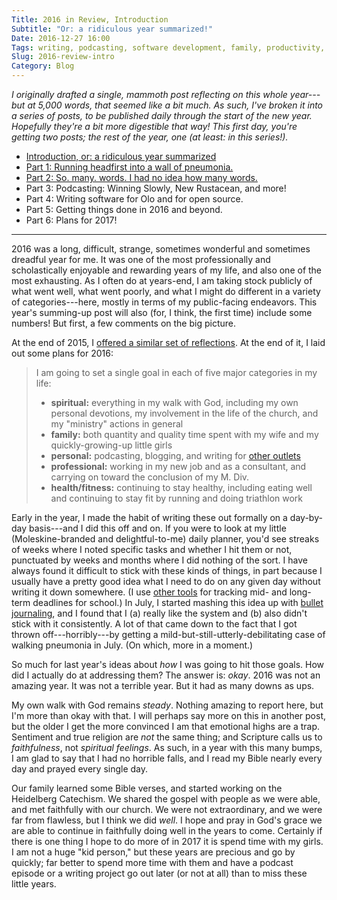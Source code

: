 ```yaml
---
Title: 2016 in Review, Introduction
Subtitle: "Or: a ridiculous year summarized!"
Date: 2016-12-27 16:00
Tags: writing, podcasting, software development, family, productivity, fitness, 2016-in-review
Slug: 2016-review-intro
Category: Blog
---
```


<i class='editorial'>I originally drafted a single, mammoth post reflecting on this whole year---but at 5,000 words, that seemed like a bit much. As such, I've broken it into a series of posts, to be published daily through the start of the new year. Hopefully they're a bit more digestible that way! This first day, you're getting two posts; the rest of the year, one (at least: in this series!).</i>

- [Introduction, or: a ridiculous year summarized][intro]
- [Part 1: Running headfirst into a wall of pneumonia.][part-1]
- [Part 2: So. many. words. I had no idea how many words.][part-2]
- Part 3: Podcasting: Winning Slowly, New Rustacean, and more!
- Part 4: Writing software for Olo and for open source.
- Part 5: Getting things done in 2016 and beyond.
- Part 6: Plans for 2017!

[intro]: http://www.chriskrycho.com/2016/2016-review-intro.html
[part-1]: http://www.chriskrycho.com/2016/2016-review-1.html
[part-2]: http://www.chriskrycho.com/2016/2016-review-2.html
[part-3]: http://www.chriskrycho.com/2016/2016-review-3.html
[part-4]: http://www.chriskrycho.com/2016/2016-review-4.html
[part-5]: http://www.chriskrycho.com/2016/2016-review-5.html
[part-6]: http://www.chriskrycho.com/2017/2016-review-6.html

---

2016 was a long, difficult, strange, sometimes wonderful and sometimes dreadful year for me. It was one of the most professionally and scholastically enjoyable and rewarding years of my life, and also one of the most exhausting. As I often do at years-end, I am taking stock publicly of what went well, what went poorly, and what I might do different in a variety of categories---here, mostly in terms of my public-facing endeavors. This year's summing-up post will also (for, I think, the first time) include some numbers! But first, a few comments on the big picture.

At the end of 2015, I [offered a similar set of reflections][2015]. At the end of it, I laid out some plans for 2016:

[2015]: http://www.chriskrycho.com/2015/thoughts-on-2015-and-2016.html

> I am going to set a single goal in each of five major categories in my
life:
>
>  - **spiritual:** everything in my walk with God, including my own personal devotions, my involvement in the life of the church, and my "ministry" actions in general
>  - **family:** both quantity and quality time spent with my wife and my
    quickly-growing-up little girls
>  - **personal:** podcasting, blogging, and writing for [other outlets][mere-o]
>  - **professional:** working in my new job and as a consultant, and carrying on toward the conclusion of my M. Div.
>  - **health/fitness:** continuing to stay healthy, including eating well and continuing to stay fit by running and doing triathlon work

[mere-o]: http://mereorthodoxy.com/author/chris-krycho/

Early in the year, I made the habit of writing these out formally on a day-by-day basis---and I did this off and on. If you were to look at my little (Moleskine-branded and delightful-to-me) daily planner, you'd see streaks of weeks where I noted specific tasks and whether I hit them or not, punctuated by weeks and months where I did nothing of the sort. I have always found it difficult to stick with these kinds of things, in part because I usually have a pretty good idea what I need to do on any given day without writing it down somewhere. (I use [other tools] for tracking mid- and long-term deadlines for school.) In July, I started mashing this idea up with [bullet journaling], and I found that I (a) really like the system and (b) also didn't stick with it consistently. A lot of that came down to the fact that I got thrown off---horribly---by getting a mild-but-still-utterly-debilitating case of walking pneumonia in July. (On which, more in a moment.)

[other tools]: https://www.omnigroup.com/omnifocus/ "OmniFocus"
[bullet journaling]: http://bulletjournal.com "Bullet Journal site"

So much for last year's ideas about *how* I was going to hit those goals. How did I actually do at addressing them? The answer is: *okay*. 2016 was not an amazing year. It was not a terrible year. But it had as many downs as ups.

My own walk with God remains *steady*. Nothing amazing to report here, but I'm more than okay with that. I will perhaps say more on this in another post, but the older I get the more convinced I am that emotional highs are a trap. Sentiment and true religion are *not* the same thing; and Scripture calls us to *faithfulness*, not *spiritual feelings*. As such, in a year with this many bumps, I am glad to say that I had no horrible falls, and I read my Bible nearly every day and prayed every single day.

Our family learned some Bible verses, and started working on the Heidelberg Catechism. We shared the gospel with people as we were able, and met faithfully with our church. We were not extraordinary, and we were far from flawless, but I think we did *well*. I hope and pray in God's grace we are able to continue in faithfully doing well in the years to come. Certainly if there is one thing I hope to do more of in 2017 it is spend time with my girls. I am not a huge "kid person," but these years are precious and go by quickly; far better to spend more time with them and have a podcast episode or a writing project go out later (or not at all) than to miss these little years.
